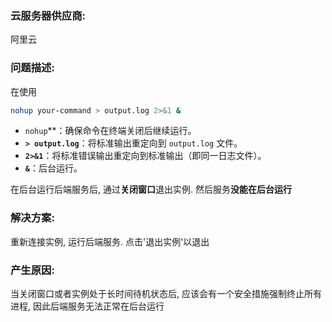 ### 云服务器供应商:
阿里云

### 问题描述: 
在使用
```bash
nohup your-command > output.log 2>&1 &
```

- ​`nohup`**：确保命令在终端关闭后继续运行。
- ​**`> output.log`**：将标准输出重定向到 `output.log` 文件。
- ​**`2>&1`**：将标准错误输出重定向到标准输出（即同一日志文件）。
- ​**`&`**：后台运行。

在后台运行后端服务后, 通过**关闭窗口**退出实例. 然后服务**没能在后台运行**
### 解决方案:
重新连接实例, 运行后端服务. 点击'退出实例'以退出

### 产生原因:
当关闭窗口或者实例处于长时间待机状态后, 应该会有一个安全措施强制终止所有进程, 因此后端服务无法正常在后台运行